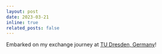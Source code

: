 ```yaml
---
layout: post
date: 2023-03-21
inline: true
related_posts: false
---
```


Embarked on my exchange journey at [TU Dresden, Germany](https://tu-dresden.de/)!